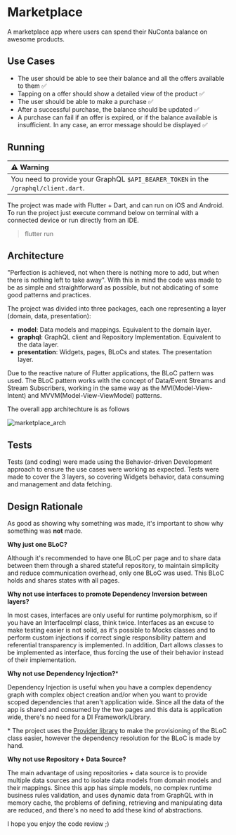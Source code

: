 # Marketplace

A marketplace app where users can spend their NuConta balance on awesome products.

## Use Cases

- The user should be able to see their balance and all the offers available to them ✅
- Tapping on a offer should show a detailed view of the product ✅
- The user should be able to make a purchase ✅
- After a successful purchase, the balance should be updated ✅
- A purchase can fail if an offer is expired, or if the balance available is insufficient. In any case, an error message should be displayed ✅

## Running

| ⚠️   Warning                                                                                                                 |
| :---------------------------------------------------------------------------|
| You need to provide your GraphQL `$API_BEARER_TOKEN` in the `/graphql/client.dart`. |

The project was made with Flutter + Dart, and can run on iOS and Android. To run the project just execute command below on terminal with a connected device or run directly from an IDE.
> flutter run

## Architecture

"Perfection is achieved, not when there is nothing more to add, but when there is nothing left to take away". With this in mind the code was made to be as simple and straightforward as possible, but not abdicating of some good patterns and practices.

The project was divided into three packages, each one representing a layer (domain, data, presentation):

- **model**: Data models and mappings. Equivalent to the domain layer.
- **graphql**: GraphQL client and Repository Implementation. Equivalent to the data layer.
- **presentation**: Widgets, pages, BLoCs and states. The presentation layer.

Due to the reactive nature of Flutter applications, the BLoC pattern was used. The BLoC pattern works with the concept of Data/Event Streams and Stream Subscribers, working in the same way as the MVI(Model-View-Intent) and MVVM(Model-View-ViewModel) patterns.

The overall app architechture is as follows

![marketplace_arch](https://user-images.githubusercontent.com/4440882/77957826-7cade780-72aa-11ea-8cdc-cea6727fbd08.png)

## Tests
Tests (and coding) were made using the Behavior-driven Development approach to ensure the use cases were working as expected. Tests were made to cover the 3 layers, so covering Widgets behavior, data consuming and management and data fetching.

## Design Rationale

As good as showing why something was made, it's important to show why something was **not** made.

**Why just one BLoC?**

Although it's recommended to have one BLoC per page and to share data between them through a shared stateful repository, to maintain simplicity and reduce communication overhead, only one BLoC was used. This BLoC holds and shares states with all pages.

**Why not use interfaces to promote Dependency Inversion between layers?**

In most cases, interfaces are only useful for runtime polymorphism, so if you have an InterfaceImpl class, think twice. Interfaces as an excuse to make testing easier is not solid, as it's possible to Mocks classes and to perform custom injections if correct single responsibility pattern and referential transparency is implemented. In addition, Dart allows classes to be implemented as interface, thus forcing the use of their behavior instead of their implementation.

**Why not use Dependency Injection?***

Dependency Injection is useful when you have a complex dependency graph with complex object creation and/or when you want to provide scoped dependencies that aren't application wide. Since all the data of the app is shared and consumed by the two pages and this data is application wide, there's no need for a DI Framework/Library.

\* The project uses the [Provider library](https://pub.dev/packages/provider) to make the provisioning of the BLoC class easier, however the dependency resolution for the BLoC is made by hand.

**Why not use Repository + Data Source?**

The main advantage of using repositories + data source is to provide multiple data sources and to isolate data models from domain models and their mappings. Since this app has simple models, no complex runtime business rules validation, and uses dynamic data from GraphQL with in memory cache, the problems of defining, retrieving and manipulating data are reduced, and there's no need to add these kind of abstractions.

I hope you enjoy the code review ;)
